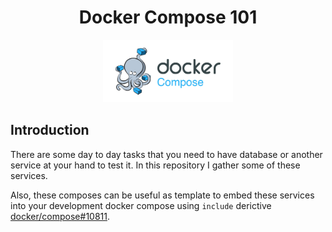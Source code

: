 <h1 align="center">Docker Compose 101</h1>
<p align="center">
  <img alt="banner" src="./.github/img/banner.jpg" height=100>
</p>

## Introduction

There are some day to day tasks that you need to have database or another service at your hand to test it.
In this repository I gather some of these services.

Also, these composes can be useful as template to embed these services into your development docker compose using `include` derictive [docker/compose#10811](https://github.com/docker/compose/pull/10811).
